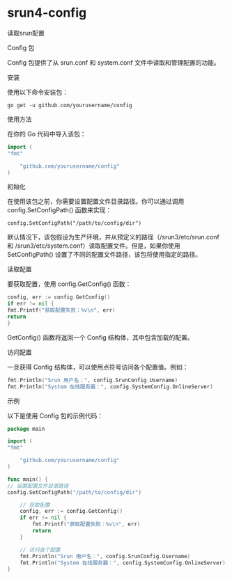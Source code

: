# srun4-config
读取srun配置

Config 包

Config 包提供了从 srun.conf 和 system.conf 文件中读取和管理配置的功能。

安装

使用以下命令安装包：
```shell
go get -u github.com/yourusername/config
```
使用方法

在你的 Go 代码中导入该包：
```go
import (
"fmt"

    "github.com/yourusername/config"
)
```
初始化

在使用该包之前，你需要设置配置文件目录路径。你可以通过调用 config.SetConfigPath() 函数来实现：

```config.SetConfigPath("/path/to/config/dir")```

默认情况下，该包假设为生产环境，并从预定义的路径（/srun3/etc/srun.conf 和 /srun3/etc/system.conf）读取配置文件。但是，如果你使用 SetConfigPath() 设置了不同的配置文件路径，该包将使用指定的路径。

读取配置

要获取配置，使用 config.GetConfig() 函数：
```go
config, err := config.GetConfig()
if err != nil {
fmt.Printf("获取配置失败：%v\n", err)
return
}
```
GetConfig() 函数将返回一个 Config 结构体，其中包含加载的配置。

访问配置

一旦获得 Config 结构体，可以使用点符号访问各个配置值。例如：
```go
fmt.Println("Srun 用户名：", config.SrunConfig.Username)
fmt.Println("System 在线服务器：", config.SystemConfig.OnlineServer)
```

示例

以下是使用 Config 包的示例代码：
```go
package main

import (
"fmt"

    "github.com/yourusername/config"
)

func main() {
// 设置配置文件目录路径
config.SetConfigPath("/path/to/config/dir")

    // 获取配置
    config, err := config.GetConfig()
    if err != nil {
        fmt.Printf("获取配置失败：%v\n", err)
        return
    }

    // 访问各个配置
    fmt.Println("Srun 用户名：", config.SrunConfig.Username)
    fmt.Println("System 在线服务器：", config.SystemConfig.OnlineServer)
}
```